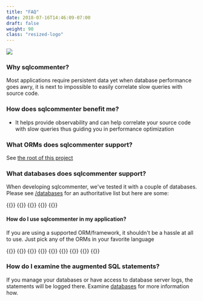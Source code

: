 ```yaml
---
title: "FAQ"
date: 2018-07-16T14:46:09-07:00
draft: false
weight: 90
class: "resized-logo"
---
```


![](/images/sqlcommenter_logo.png)

### Why sqlcommenter?

Most applications require persistent data yet when database performance goes awry, it is next to impossible to
easily correlate slow queries with source code.


###  How does sqlcommenter benefit me?

* It helps provide observability and can help correlate your source code with slow queries thus guiding you in performance optimization


### What ORMs does sqlcommenter support?

See [the root of this project](/)


### What databases does sqlcommenter support?

When developing sqlcommenter, we've tested it with a couple of databases. Please see [/databases](/databases) for an authoritative list but here are some:


{{<card-vendor href="/databases/postgresql" src="/images/postgresql-logo.png">}}
{{<card-vendor href="/databases/mysql" src="/images/mysql-logo.png">}}
{{<card-vendor href="/databases/mariadb" src="/images/mariadb-logo.png">}}
{{<card-vendor href="https://sqlite.org/cli.html" src="/images/sqlite-logo.png">}}
{{<card-vendor href="https://cloud.google.com/sql/" src="/images/cloudsql-logo.png">}}


#### How do I use sqlcommenter in my application?
If you are using a supported ORM/framework, it shouldn't be a hassle at all to use. Just pick any of the ORMs in your favorite language

{{<card-vendor href="/python/django" src="/images/django-logo.png">}}
{{<card-vendor href="/python/psycopg2" src="/images/psycopg2-logo.png">}}
{{<card-vendor href="/python/sqlalchemy" src="/images/sqlalchemy-logo.png">}}
{{<card-vendor href="/python/flask" src="/images/flask-logo.png">}}
{{<card-vendor href="/rubyonrails/activerecord" src="/images/activerecord_marginalia-logo.png">}}
{{<card-vendor href="/java/hibernate" src="/images/hibernate-logo.svg">}}
{{<card-vendor href="/java/spring" src="/images/spring-logo.png">}}
{{<card-vendor href="/node/knex" src="/images/knex-logo.png">}}
{{<card-vendor href="/node/sequelize" src="/images/sequelize-logo.png">}}


### How do I examine the augmented SQL statements?

If you manage your databases or have access to database server logs, the statements will be logged there. Examine [databases](/databases) for more information how.
